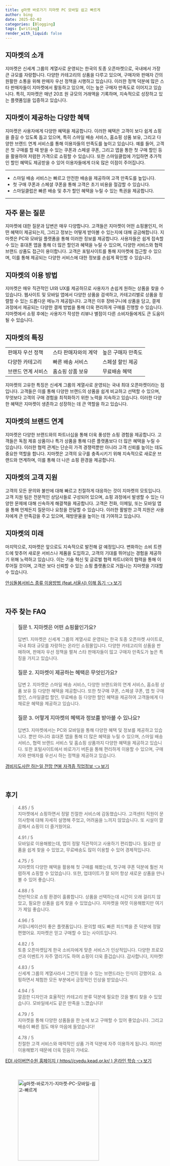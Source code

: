 ```yaml
---
title: g마켓 바로가기 지마켓 PC 모바일 쉽고 빠르게
author: bing
date: 2025-02-02
categories: [Blogging]
tags: [writing]
render_with_liquid: false
---
```



<h2 id='지마켓_소개'>지마켓의 소개</h2>

<p>지마켓은 신세계 그룹의 계열사로 운영되는 한국의 토종 오픈마켓으로, 국내에서 가장 큰 규모를 자랑합니다. 다양한 카테고리의 상품을 다루고 있으며, 구매자와 판매자 간의 원활한 소통을 위해 판매자 우선 정책을 시행하고 있습니다. 이러한 정책 덕분에 많은 스타 판매자들이 지마켓에서 활동하고 있으며, 이는 높은 구매자 만족도로 이어지고 있습니다. 특히, 지마켓은 매년 20조 원 규모의 거래액을 기록하며, 지속적으로 성장하고 있는 플랫폼임을 입증하고 있습니다.</p>

<h2 id='지마켓의_혜택'>지마켓이 제공하는 다양한 혜택</h2>

<p>지마켓은 사용자에게 다양한 혜택을 제공합니다. 이러한 혜택은 고객이 보다 쉽게 쇼핑을 즐길 수 있도록 돕고 있으며, 특히 스마일 배송 서비스, 홈쇼핑 상품 보유, 그리고 다양한 브랜드 연계 서비스를 통해 이용자들의 만족도를 높이고 있습니다. 예를 들어, 고객은 첫 구매를 할 때 받을 수 있는 쿠폰과 스페셜 쿠폰, 그리고 앱을 통한 첫 구매 할인 등을 활용하여 저렴한 가격으로 쇼핑할 수 있습니다. 또한 스마일클럽에 가입하면 추가적인 할인 혜택도 제공받을 수 있어 이용자들에게 더욱 많은 이점이 주어집니다.</p>

<hr />

<ul>
    <li>스마일 배송 서비스는 빠르고 안전한 배송을 제공하여 고객 만족도를 높입니다.</li>
    <li>첫 구매 쿠폰과 스페셜 쿠폰을 통해 고객은 초기 비용을 절감할 수 있습니다.</li>
    <li>스마일클럽은 빠른 배송 및 추가 할인 혜택을 누릴 수 있는 특권을 제공합니다.</li>
</ul>

<hr />

<h2 id='자주_묻는_질문'>자주 묻는 질문</h2>

<p>지마켓에 대한 질문과 답변은 매우 다양합니다. 고객들은 지마켓이 어떤 쇼핑몰인지, 어떤 혜택이 제공되는지, 그리고 정보는 어떻게 받아볼 수 있는지에 대해 궁금해합니다. 지마켓은 PC와 모바일 플랫폼을 통해 이러한 정보를 제공합니다. 사용자들은 쉽게 접속할 수 있는 휴대폰 앱을 통해 더 많은 할인과 혜택을 누릴 수 있으며, 다양한 서비스와 협력 브랜드 상품도 접근이 용이합니다. 고객은 포털사이트를 통해 지마켓에 접근할 수 있으며, 이를 통해 제공되는 다양한 서비스에 대한 정보를 손쉽게 확인할 수 있습니다.</p>

<h2 id='지마켓의_이용_방법'>지마켓의 이용 방법</h2>

<p>지마켓은 매우 직관적인 UI와 UX를 제공하므로 사용자가 손쉽게 원하는 상품을 찾을 수 있습니다. 웹사이트 및 모바일 앱에서 다양한 상품을 검색하고, 카테고리별로 상품을 정렬할 수 있는 드롭다운 메뉴가 제공됩니다. 고객은 이후 장바구니에 상품을 담고, 결제 과정에서 제공되는 다양한 결제 방법을 통해 더욱 편리하게 구매를 진행할 수 있습니다. 지마켓에서 쇼핑 후에는 사용자가 작성한 리뷰나 별점이 다른 소비자들에게도 큰 도움이 될 수 있습니다.</p>

<h2 id='지마켓의_특징'>지마켓의 특징</h2>

<table>
    <tr>
        <td>판매자 우선 정책</td>
        <td>스타 판매자와의 계약</td>
        <td>높은 구매자 만족도</td>
    </tr>
    <tr>
        <td>다양한 카테고리</td>
        <td>빠른 배송 서비스</td>
        <td>스페셜 할인 제공</td>
    </tr>
    <tr>
        <td>브랜드 연계 서비스</td>
        <td>홈쇼핑 상품 보유</td>
        <td>무료배송 혜택</td>
    </tr>
</table>

<p>지마켓의 고유한 특징은 신세계 그룹의 계열사로 운영되는 국내 최대 오픈마켓이라는 점입니다. 고객들은 이를 통해 다양한 브랜드의 상품을 쉽게 비교하고 선택할 수 있으며, 무엇보다 고객의 구매 경험을 최적화하기 위한 노력을 지속하고 있습니다. 이러한 다양한 혜택은 지마켓이 생존하고 성장하는 데 큰 역할을 하고 있습니다.</p>

<h2 id='지마켓의_브랜드_연계'>지마켓의 브랜드 연계</h2>

<p>지마켓은 다양한 브랜드와의 파트너십을 통해 더욱 풍성한 쇼핑 경험을 제공합니다. 고객들은 독점 제휴 상품이나 특가 상품을 통해 다른 플랫폼보다 더 많은 혜택을 누릴 수 있습니다. 이러한 협력 관계는 단순히 가격 경쟁력뿐만 아니라 고객 신뢰를 높이는 데도 중요한 역할을 합니다. 지마켓은 고객의 요구를 충족시키기 위해 지속적으로 새로운 브랜드와 연계하며, 이를 통해 더 나은 쇼핑 환경을 제공합니다.</p>

<h2 id='지마켓의_고객_지원'>지마켓의 고객 지원</h2>

<p>고객의 모든 문의와 불만에 대해 빠르고 친절하게 대응하는 것이 지마켓의 모토입니다. 고객 지원 팀은 전문적인 상담사들로 구성되어 있으며, 쇼핑 과정에서 발생할 수 있는 다양한 문제에 대해 신속하게 해결책을 제공합니다. 고객은 전화, 이메일, 또는 모바일 앱을 통해 언제든지 질문이나 요청을 전달할 수 있습니다. 이러한 활발한 고객 지원은 사용자에게 큰 만족감을 주고 있으며, 재방문율을 높이는 데 기여하고 있습니다.</p>

<h2 id='지마켓의_미래'>지마켓의 미래</h2>

<p>마지막으로, 지마켓은 앞으로도 지속적으로 발전해 갈 예정입니다. 변화하는 소비 트렌드에 맞추어 새로운 서비스나 제품을 도입하고, 고객의 기대를 뛰어넘는 경험을 제공하기 위해 노력하고 있습니다. 이는 기술 혁신 및 글로벌 협력 파트너와의 협력을 통해 이루어질 것이며, 고객은 보다 신뢰할 수 있는 쇼핑 플랫폼으로 거듭나는 지마켓을 기대할 수 있습니다.</p>


<p><a class="click-button" title="안심돌봄서비스 종류 이용방법 (feat.서울시) 이해 돕기" href="https://24nara.github.io/posts/%EC%95%88%EC%8B%AC%EB%8F%8C%EB%B4%84%EC%84%9C%EB%B9%84%EC%8A%A4-%EC%A2%85%EB%A5%98-%EC%9D%B4%EC%9A%A9%EB%B0%A9%EB%B2%95-(feat.%EC%84%9C%EC%9A%B8%EC%8B%9C)-%EC%9D%B4%ED%95%B4-%EB%8F%95%EA%B8%B0/" rel="dofollow">안심돌봄서비스 종류 이용방법 (feat.서울시) 이해 돕기 👈 보기</a></p><br>
<h2 id='자주_찾는_FAQ'>자주 찾는 FAQ</h2>
<div itemscope="" itemtype="https://schema.org/FAQPage"> 
<blockquote> 
<div itemscope="" itemprop="mainEntity" itemtype="https://schema.org/Question"> 
<h3 itemprop="name">질문 1. 지마켓은 어떤 쇼핑몰인가요?</h3> 
<div itemscope="" itemprop="acceptedAnswer" itemtype="https://schema.org/Answer"> 
<span itemprop="text"> 
<p>답변1. 지마켓은 신세계 그룹의 계열사로 운영되는 한국 토종 오픈마켓 사이트로, 국내 최대 규모를 자랑하는 온라인 쇼핑몰입니다. 다양한 카테고리의 상품을 판매하며, 판매자 우선 정책을 펼쳐 스타 판매자들이 많고 구매자 만족도가 높은 특징을 가지고 있습니다.</p> 
</span> 
</div> 
</div> 

<div itemscope="" itemprop="mainEntity" itemtype="https://schema.org/Question"> 
<h3 itemprop="name">질문 2. 지마켓이 제공하는 혜택은 무엇인가요?</h3> 
<div itemscope="" itemprop="acceptedAnswer" itemtype="https://schema.org/Answer"> 
<span itemprop="text"> 
<p>답변 2. 지마켓은 스마일 배송 서비스, 다양한 브랜드와의 연계 서비스, 홈쇼핑 상품 보유 등 다양한 혜택을 제공합니다. 또한 첫구매 쿠폰, 스페셜 쿠폰, 앱 첫 구매 할인, 스마일클럽 할인, 무료배송 등 다양한 할인 혜택을 제공하여 고객들에게 다채로운 혜택을 제공하고 있습니다.</p> 
</span> 
</div> 
</div> 

<div itemscope="" itemprop="mainEntity" itemtype="https://schema.org/Question"> 
<h3 itemprop="name">질문 3. 어떻게 지마켓의 혜택과 정보를 받아볼 수 있나요?</h3> 
<div itemscope="" itemprop="acceptedAnswer" itemtype="https://schema.org/Answer"> 
<span itemprop="text"> 
<p>답변3. 지마켓에서는 PC와 모바일을 통해 다양한 혜택 및 정보를 제공하고 있습니다. 뿐만 아니라 휴대폰 앱을 통해 더 많은 혜택을 누릴 수 있으며, 스마일 배송 서비스, 협력 브랜드 서비스 및 홈쇼핑 상품까지 다양한 혜택을 제공하고 있습니다. 또한 포털사이트에서 바로가기 버튼을 통해 편리하게 이용할 수 있으며, 구매자와 판매자를 우선시 하는 정책을 제공하고 있습니다.</p> 
</span> 
</div> 
</div> 
</blockquote> 
</div>
<p><a class="click-button" title="경비지도사란 하는일 전망 연봉 자격증 직업정보" href="https://24nara.github.io/posts/%EA%B2%BD%EB%B9%84%EC%A7%80%EB%8F%84%EC%82%AC%EB%9E%80-%ED%95%98%EB%8A%94%EC%9D%BC-%EC%A0%84%EB%A7%9D-%EC%97%B0%EB%B4%89-%EC%9E%90%EA%B2%A9%EC%A6%9D-%EC%A7%81%EC%97%85%EC%A0%95%EB%B3%B4/" rel="dofollow">경비지도사란 하는일 전망 연봉 자격증 직업정보 👈 보기</a></p><br>
<h2 id='후기'>후기</h2>
<div itemscope itemtype="https://schema.org/Product">
  <blockquote>
  <div itemprop="review" itemscope itemtype="https://schema.org/Review">
      <div itemprop="reviewRating" itemscope itemtype="https://schema.org/Rating"> <span itemprop="ratingValue">4.85</span> / <span itemprop="bestRating">5</span> </div>
      <span itemprop="reviewBody">지마켓에서 쇼핑하면서 정말 친절한 서비스에 감동했습니다. 고객센터 직원이 문의사항에 대해 자세히 설명해 주었고, 어려움을 느끼지 않았습니다. 또 시설이 깔끔해서 쇼핑이 더 즐거웠어요.</span>
  </div>
  <br>
  <div itemprop="review" itemscope itemtype="https://schema.org/Review">
      <div itemprop="reviewRating" itemscope itemtype="https://schema.org/Rating"> <span itemprop="ratingValue">4.91</span> / <span itemprop="bestRating">5</span> </div>
      <span itemprop="reviewBody">모바일로 이용해봤는데, 앱이 정말 직관적이고 사용하기 편리합니다. 필요한 상품을 쉽게 찾을 수 있었고, 무료배송도 많이 이용할 수 있어 경제적입니다.</span>
  </div>
  <br>
  <div itemprop="review" itemscope itemtype="https://schema.org/Review">
      <div itemprop="reviewRating" itemscope itemtype="https://schema.org/Rating"> <span itemprop="ratingValue">4.75</span> / <span itemprop="bestRating">5</span> </div>
      <span itemprop="reviewBody">지마켓의 다양한 혜택을 활용해 첫 구매를 해봤는데, 첫구매 쿠폰 덕분에 훨씬 저렴하게 쇼핑할 수 있었습니다. 또한, 업데이트가 잘 되어 항상 새로운 상품을 만나볼 수 있어 좋습니다.</span>
  </div>
  <br>
  <div itemprop="review" itemscope itemtype="https://schema.org/Review">
      <div itemprop="reviewRating" itemscope itemtype="https://schema.org/Rating"> <span itemprop="ratingValue">4.88</span> / <span itemprop="bestRating">5</span> </div>
      <span itemprop="reviewBody">전반적으로 쇼핑 환경이 훌륭합니다. 상품을 선택하는데 시간이 오래 걸리지 않았고, 필요한 상품을 쉽게 찾을 수 있었습니다. 지마켓을 여럿 이용해봤지만 여기가 제일 좋습니다.</span>
  </div>
  <br>
  <div itemprop="review" itemscope itemtype="https://schema.org/Review">
      <div itemprop="reviewRating" itemscope itemtype="https://schema.org/Rating"> <span itemprop="ratingValue">4.96</span> / <span itemprop="bestRating">5</span> </div>
      <span itemprop="reviewBody">커뮤니케이션이 좋은 플랫폼입니다. 문의할 때도 빠른 피드백을 준 덕분에 정말 편했어요. 지마켓은 믿고 구매할 수 있는 사이트입니다.</span>
  </div>
  <br>
  <div itemprop="review" itemscope itemtype="https://schema.org/Review">
      <div itemprop="reviewRating" itemscope itemtype="https://schema.org/Rating"> <span itemprop="ratingValue">4.82</span> / <span itemprop="bestRating">5</span> </div>
      <span itemprop="reviewBody">토종 오픈마켓답게 한국 소비자에게 맞춘 서비스가 인상적입니다. 다양한 프로모션과 이벤트가 자주 열리기도 하여 쇼핑이 더욱 즐겁습니다. 감사합니다, 지마켓!</span>
  </div>
  <br>
  <div itemprop="review" itemscope itemtype="https://schema.org/Review">
      <div itemprop="reviewRating" itemscope itemtype="https://schema.org/Rating"> <span itemprop="ratingValue">4.83</span> / <span itemprop="bestRating">5</span> </div>
      <span itemprop="reviewBody">신세계 그룹의 계열사라서 그런지 믿을 수 있는 브랜드라는 인식이 강했어요. 쇼핑하면서 체험한 모든 부분에서 긍정적인 인상을 받았습니다.</span>
  </div>
  <br>
  <div itemprop="review" itemscope itemtype="https://schema.org/Review">
      <div itemprop="reviewRating" itemscope itemtype="https://schema.org/Rating"> <span itemprop="ratingValue">4.94</span> / <span itemprop="bestRating">5</span> </div>
      <span itemprop="reviewBody">깔끔한 디자인과 효율적인 카테고리 분류 덕분에 필요한 것을 빨리 찾을 수 있었습니다. 모바일에서도 같은 만족을 느꼈습니다!</span>
  </div>
  <br>
  <div itemprop="review" itemscope itemtype="https://schema.org/Review">
      <div itemprop="reviewRating" itemscope itemtype="https://schema.org/Rating"> <span itemprop="ratingValue">4.79</span> / <span itemprop="bestRating">5</span> </div>
      <span itemprop="reviewBody">지마켓을 통해 다양한 상품들을 한 눈에 보고 구매할 수 있어 좋았습니다. 그리고 배송이 빠른 점도 매우 마음에 들었습니다!</span>
  </div>
  <br>
  <div itemprop="review" itemscope itemtype="https://schema.org/Review">
      <div itemprop="reviewRating" itemscope itemtype="https://schema.org/Rating"> <span itemprop="ratingValue">4.78</span> / <span itemprop="bestRating">5</span> </div>
      <span itemprop="reviewBody">친절한 고객 서비스와 매력적인 상품 가격 덕분에 자주 이용하게 됩니다. 여러번 이용해봤기 때문에 더욱 믿음이 가네요.</span>
  </div>
  </blockquote>
</div>
<p><a class="click-button" title="EDI 사이버연수원 홈페이지 ( https//cyedu.kead.or.kr/ ) 온라인 학습" href="https://24nara.github.io/posts/EDI-%EC%82%AC%EC%9D%B4%EB%B2%84%EC%97%B0%EC%88%98%EC%9B%90-%ED%99%88%ED%8E%98%EC%9D%B4%EC%A7%80-(-httpscyedu.kead.or.kr-)-%EC%98%A8%EB%9D%BC%EC%9D%B8-%ED%95%99%EC%8A%B5/" rel="dofollow">EDI 사이버연수원 홈페이지 ( https//cyedu.kead.or.kr/ ) 온라인 학습 👈 보기</a></p><br>
<figure class="image"><img src="https://24nara.github.io/assets/img/thumbnail/g마켓-바로가기-지마켓-PC-모바일-쉽고-빠르게.webp" alt="g마켓-바로가기-지마켓-PC-모바일-쉽고-빠르게" width="256" height="256"></figure>